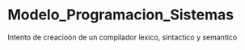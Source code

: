 # Modelo_Programacion_Sistemas
Intento de creacioón de un compilador lexico, sintactico y semantico
